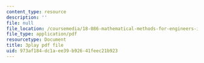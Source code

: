 ```yaml
---
content_type: resource
description: ''
file: null
file_location: /coursemedia/18-086-mathematical-methods-for-engineers-ii-spring-2006/973af184dc1aee39b92641feec21b923_LtNVodIs1dI.pdf
file_type: application/pdf
resourcetype: Document
title: 3play pdf file
uid: 973af184-dc1a-ee39-b926-41feec21b923
---
```

